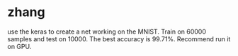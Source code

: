 # zhang
use the keras to create a net working on the MNIST. Train on 60000 samples and test on 10000.
The best accuracy is 99.71%.
Recommend run it on GPU.
